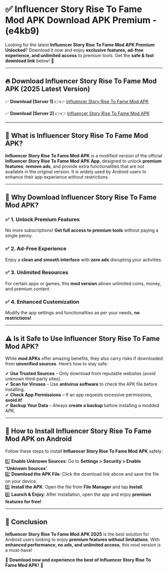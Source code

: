 
# ✅ Influencer Story Rise To Fame Mod APK Download APK Premium -  (e4kb9) 

Looking for the latest **Influencer Story Rise To Fame Mod APK Premium Unlocked**? Download it now and enjoy **exclusive features, ad-free experience, and unlimited access** to premium tools. Get the **safe & fast download link** below! 🚀

---

## 🔥 Download Influencer Story Rise To Fame Mod APK (2025 Latest Version)

✅ **Download [Server 1]** 👉👉 [Influencer Story Rise To Fame Mod APK ](https://apkcomod.com?title=Influencer_Story_Rise_To_Fame_Mod_APK)  

✅ **Download [Server 2]** 👉👉 [Influencer Story Rise To Fame Mod APK ](https://apkcomod.com?title=Influencer_Story_Rise_To_Fame_Mod_APK)  


---

## 📌 What is Influencer Story Rise To Fame Mod APK?

**Influencer Story Rise To Fame Mod APK** is a modified version of the official **Influencer Story Rise To Fame Mod APK App**, designed to unlock **premium features**, **remove ads**, and provide extra functionalities that are not available in the original version. It is widely used by Android users to enhance their app experience without restrictions.

---

## 🌟 Why Download Influencer Story Rise To Fame Mod APK?

### ✅ 1. Unlock Premium Features
No more subscriptions! **Get full access to premium tools** without paying a single penny.

### ✅ 2. Ad-Free Experience
Enjoy a **clean and smooth interface** with **zero ads** disrupting your activities.

### ✅ 3. Unlimited Resources
For certain apps or games, this **mod version** allows unlimited coins, money, and premium content.

### ✅ 4. Enhanced Customization
Modify the app settings and functionalities as per your needs, **no restrictions!**

---

## ⚠️ Is it Safe to Use Influencer Story Rise To Fame Mod APK?

While **mod APKs** offer amazing benefits, they also carry risks if downloaded from **unverified sources**. Here’s how to stay safe:

✔ **Use Trusted Sources** – Only download from reputable websites (avoid unknown third-party sites).  
✔ **Scan for Viruses** – Use **antivirus software** to check the APK file before installing.  
✔ **Check App Permissions** – If an app requests excessive permissions, **avoid it!**  
✔ **Backup Your Data** – Always **create a backup** before installing a modded APK.

---

## 📲 How to Install Influencer Story Rise To Fame Mod APK on Android

Follow these steps to install **Influencer Story Rise To Fame Mod APK** safely:

1️⃣ **Enable Unknown Sources**: Go to **Settings > Security > Enable 'Unknown Sources'**.  
2️⃣ **Download the APK File**: Click the download link above and save the file on your device.  
3️⃣ **Install the APK**: Open the file from **File Manager** and tap **Install**.  
4️⃣ **Launch & Enjoy**: After installation, open the app and enjoy **premium features for free!**

---

## 🚀 Conclusion

**Influencer Story Rise To Fame Mod APK 2025** is the best solution for Android users looking to enjoy **premium features without limitations**. With **enhanced performance, no ads, and unlimited access**, this mod version is a must-have!

🔻 **Download now and experience the best of Influencer Story Rise To Fame Mod APK!** 🔻

